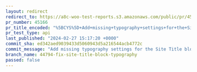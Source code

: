 ```yaml
---
layout: redirect
redirect_to: https://a8c-woo-test-reports.s3.amazonaws.com/public/pr/45166/api/index.html
pr_number: 45166
pr_title_encoded: "%5BCYS%5D+Add+missing+typography+settings+for+the+Site+Title+block"
pr_test_type: api
last_published: "2024-02-27 15:17:20 +0000"
commit_sha: ed342aed9039433d5060943d5a216544acb4772c
commit_message: "Add missing typography settings for the Site Title block"
branch_name: 44794-fix-site-title-block-typography
passed: false
---
```

